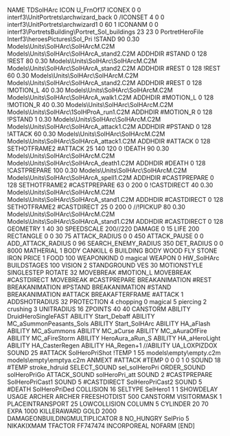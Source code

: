 NAME TDSolHArc
ICON U_FrnOf17
ICONEX 0 0 interf3\UnitPortrets\archwizard_back 0
/ICONSET 4 0 0 interf3\UnitPortrets\archwizard1 0 60 1
ICONANM 0 0 interf3\PortretsBuilding\Portret_Sol_buildings 23 23 0
PortretHeroFile Interf3\heroesPictures\Sol_Pri
!STAND         90 0.30 Models\Units\SolHArc\SolHArcM.C2M Models\Units\SolHArc\SolHArcA_stand2.C2M
ADDHDIR #STAND 0 128
!REST          80 0.30 Models\Units\SolHArc\SolHArcM.C2M Models\Units\SolHArc\SolHArcA_stand2.C2M
ADDHDIR #REST 0 128
!REST          60 0.30 Models\Units\SolHArc\SolHArcM.C2M Models\Units\SolHArc\SolHArcA_stand2.C2M
ADDHDIR #REST 0 128
!MOTION_L      40 0.30 Models\Units\SolHArc\SolHArcM.C2M Models\Units\SolHArc\SolHArcA_walk1.C2M
ADDHDIR #MOTION_L 0 128
!MOTION_R      40 0.30 Models\Units\SolHArc\SolHArcM.C2M Models\Units\SolHArc\1SolHProA_run1.C2M
ADDHDIR #MOTION_R 0 128
!PSTAND        1  0.30 Models\Units\SolHArc\SolHArcM.C2M Models\Units\SolHArc\SolHArcA_attack1.C2M
ADDHDIR #PSTAND 0 128 
!ATTACK        60 0.30 Models\Units\SolHArc\SolHArcM.C2M Models\Units\SolHArc\SolHArcA_attack1.C2M
ADDHDIR #ATTACK 0 128
SETHOTFRAME2 #ATTACK 25 140 120 0
!DEATH         90 0.30 Models\Units\SolHArc\SolHArcM.C2M Models\Units\SolHArc\SolHArcA_death1.C2M
ADDHDIR #DEATH 0 128
!CASTPREPARE   100 0.30 Models\Units\SolHArc\SolHArcM.C2M Models\Units\SolHArc\SolHArcA_spell1.C2M
ADDHDIR #CASTPREPARE 0 128
SETHOTFRAME2 #CASTPREPARE 63 0 200 0
!CASTDIRECT    40 0.30 Models\Units\SolHArc\SolHArcM.C2M Models\Units\SolHArc\SolHArcA_stand1.C2M
ADDHDIR #CASTDIRECT 0 128
SETHOTFRAME2 #CASTDIRECT 25 0 200 0
//!PICKUP    80 0.30 Models\Units\SolHArc\SolHArcM.C2M Models\Units\SolHArc\SolHArcA_stand1.C2M
ADDHDIR #CASTDIRECT 0 128
GEOMETRY 1 40 30
SPEEDSCALE 200//220
DAMAGE   0 15
LIFE     200
RECTANGLE 0 0 30 75
ATTACK_RADIUS 0 0 450
ATTACK_PAUSE 0 0
ADD_ATTACK_RADIUS 0 96
SEARCH_ENEMY_RADIUS 350
DET_RADIUS 0 0 8000
MATHERIAL 1 BODY
CANKILL 6 BUILDING BODY WOOD FLY STONE IRON
PRICE 1 FOOD 100
WEAPONKIND 0 magical
WEAPON 0 HW_SolHArc
BUILDSTAGES 100
VISION 2
STANDGROUND
VES 30
MOTIONSTYLE SINGLESTEP
ROTATE 32
MOVEBREAK #MOTION_L
MOVEBREAK #CASTDIRECT
MOVEBREAK #CASTPREPARE
BREAKANIMATION #REST
BREAKANIMATION #PSTAND
BREAKANIMATION #STAND
BREAKANIMATION #ATTACK
BREAKAFTERFRAME #ATTACK 1
ADDSHOTRADIUS 32
PROTECTION 4 chopping 0 magical 5 piercing 2 crushing 3
UNITRADIUS 16
ZPOINTS 40 40
CANSTORM
ABILITY DruidHeroSingleFAST
ABILITY Start_Debaff
ABILITY MC_aSummonPeasants_Sols
ABILITY Start_SolHArc
ABILITY HA_aFlash
ABILITY MC_aSummons
ABILITY MC_aCurse
ABILITY MC_aAuraOfFire
ABILITY MC_aFireStorm
ABILITY HeroAura_aRun_S
ABILITY HA_aHeroLight
ABILITY HA_CasterRegen
ABILITY HA_Regen+1
//ABILITY UA_LOXPIZDOX
SOUND 25 #ATTACK SolHeroPriShot
!TEMP  1 55 models\empty\empty.c2m models\empty\emptya.c2m
ANMEXT #ATTACK #TEMP 0 0 0 1 0
SOUND 18 #TEMP stroke_hdruid
SELECT_SOUND sel_solHeroPri
ORDER_SOUND solHeroPriGo
ATTACK_SOUND solHeroPri_att
SOUND 2 #CASTPREPARE SolHeroPriCast1
SOUND 5 #CASTDIRECT SolHeroPriCast2
SOUND 5 #DEATH SolHeroPriDed
COLLISION 16
SELTYPE SelHero1 1 1
SHOWDELAY
USAGE ARCHER
ARCHER
FREESHOTDIST 500
CANSTORM
VISITORMASK 1
PLACEINTRANSPORT 25
LOWCOLLISION
COLUMN 5
CYLINDER 20 70
EXPA 1000
KILLERAWARD             GOLD 2000
DAMAGEONBUILDINGMULTIPLICATOR 8
NO_HUNGRY
SelPrio 5
NIKAKIXMAM
TFACTOR FF747474
INCORPOREAL
NOFARM
[END]